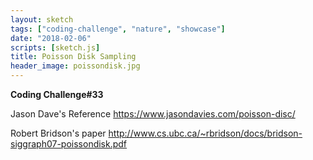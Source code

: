 ```yaml
---
layout: sketch
tags: ["coding-challenge", "nature", "showcase"]
date: "2018-02-06"
scripts: [sketch.js]
title: Poisson Disk Sampling
header_image: poissondisk.jpg
---
```


**Coding Challenge#33**

Jason Dave's Reference <https://www.jasondavies.com/poisson-disc/>   

Robert Bridson's paper <http://www.cs.ubc.ca/~rbridson/docs/bridson-siggraph07-poissondisk.pdf>   

